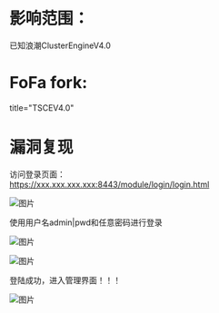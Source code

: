 # 影响范围：  
已知浪潮ClusterEngineV4.0  
# FoFa fork:  
title="TSCEV4.0"
# 漏洞复现  
访问登录页面：  
https://xxx.xxx.xxx.xxx:8443/module/login/login.html 
  
![图片](https://user-images.githubusercontent.com/56914048/114568310-98621100-9ca6-11eb-8dac-bbb253f01206.png)  
  
使用用户名admin|pwd和任意密码进行登录  
  
![图片](https://user-images.githubusercontent.com/56914048/114568595-d52e0800-9ca6-11eb-9702-7a7f51613919.png) 

![图片](https://user-images.githubusercontent.com/56914048/114568770-01e21f80-9ca7-11eb-8e14-ad1464f73da8.png)

登陆成功，进入管理界面！！！  

![图片](https://user-images.githubusercontent.com/56914048/114568943-2807bf80-9ca7-11eb-8035-8e992f432e29.png)



